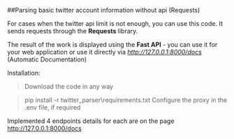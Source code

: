 ##Parsing basic twitter account information without api (Requests)

For cases when the twitter api limit is not enough, you can use this code. It sends requests through the **Requests** library.

The result of the work is displayed using the **Fast API** - you can use it for your web application or use it directly via *http://127.0.0.1:8000/docs* (Automatic Documentation)

Installation:

> Download the code in any way

> pip install -r twitter_parser\requirements.txt
> Configure the proxy in the .env file, if required

Implemented 4 endpoints details for each are on the page http://127.0.0.1:8000/docs
